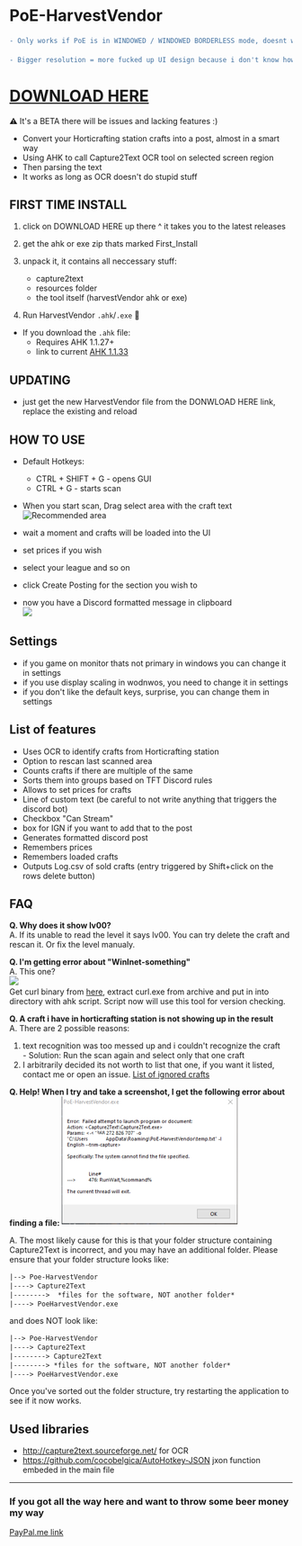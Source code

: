 # PoE-HarvestVendor

```diff
- Only works if PoE is in WINDOWED / WINDOWED BORDERLESS mode, doesnt work in Fullscreen

- Bigger resolution = more fucked up UI design because i don't know how to handle windows display scaling properly.
```
# [DOWNLOAD HERE](https://github.com/esge/PoE-HarvestVendor/releases/latest)

⚠️ It's a BETA there will be issues and lacking features :)

- Convert your Horticrafting station crafts into a post, almost in a smart way
- Using AHK to call Capture2Text OCR tool on selected screen region
- Then parsing the text
- It works as long as OCR doesn't do stupid stuff

## FIRST TIME INSTALL
1. click on DOWNLOAD HERE up there ^ it takes you to the latest releases
2. get the ahk or exe zip thats marked First_Install
3. unpack it, it contains all neccessary stuff:
    - capture2text
    - resources folder
    - the tool itself (harvestVendor ahk or exe)

4. Run HarvestVendor `.ahk`/`.exe` 🎉

- If you download the `.ahk` file:
    - Requires AHK 1.1.27+
    - link to current [AHK 1.1.33](https://www.autohotkey.com/download/ahk-install.exe)

## UPDATING
- just get the new HarvestVendor file from the DONWLOAD HERE link, replace the existing and reload

## HOW TO USE
- Default Hotkeys:
    - CTRL + SHIFT + G - opens GUI
    - CTRL + G - starts scan

- When you start scan, Drag select area with the craft text  
![Recommended area](examples/snapshotArea.png)

- wait a moment and crafts will be loaded into the UI
- set prices if you wish
- select your league and so on
- click Create Posting for the section you wish to
- now you have a Discord formatted message in clipboard  
![](examples/exampleMessage.png)

## Settings
- if you game on monitor thats not primary in windows you can change it in settings
- if you use display scaling in wodnwos, you need to change it in settings
- if you don't like the default keys, surprise, you can change them in settings

## List of features
- Uses OCR to identify crafts from Horticrafting station
- Option to rescan last scanned area
- Counts crafts if there are multiple of the same
- Sorts them into groups based on TFT Discord rules
- Allows to set prices for crafts
- Line of custom text (be careful to not write anything that triggers the discord bot)
- Checkbox "Can Stream"
- box for IGN if you want to add that to the post
- Generates formatted discord post
- Remembers prices
- Remembers loaded crafts
- Outputs Log.csv of sold crafts (entry triggered by Shift+click on the rows delete button)

## FAQ
**Q. Why does it show lv00?**  
A. If its unable to read the level it says lv00. You can try delete the craft and rescan it. Or fix the level manualy.

**Q. I'm getting error about "WinInet-something"**  
A. This one?  
![](examples/https-error.png)  
Get curl binary from [here](https://curl.se/windows/), extract curl.exe from archive and put in into directory with ahk script. Script now will use this tool for version checking.

**Q. A craft i have in horticrafting station is not showing up in the result**  
A. There are 2 possible reasons:
  1. text recognition was too messed up and i couldn't recognize the craft  
    - Solution: Run the scan again and select only that one craft
  2. I arbitrarily decided its not worth to list that one, if you want it listed, contact me or open an issue. [List of ignored crafts](https://github.com/esge/PoE-HarvestVendor/wiki/Crafts-that-are-being-ignored)

**Q. Help! When I try and take a screenshot, I get the following error about finding a file:**
![](examples/cantReadFile.png)  

A. The most likely cause for this is that your folder structure containing Capture2Text is incorrect, and you may have an additional folder. Please ensure that your folder structure looks like:

```
|--> Poe-HarvestVendor
|----> Capture2Text
|-------->  *files for the software, NOT another folder*
|----> PoeHarvestVendor.exe
```

and does NOT look like:

```
|--> Poe-HarvestVendor
|----> Capture2Text
|--------> Capture2Text
|--------> *files for the software, NOT another folder*
|----> PoeHarvestVendor.exe
```

Once you've sorted out the folder structure, try restarting the application to see if it now works.

## Used libraries
- http://capture2text.sourceforge.net/ for OCR
- https://github.com/cocobelgica/AutoHotkey-JSON jxon function embeded in the main file

---
### If you got all the way here and want to throw some beer money my way
[PayPal.me link](https://www.paypal.com/paypalme/Esge1)
